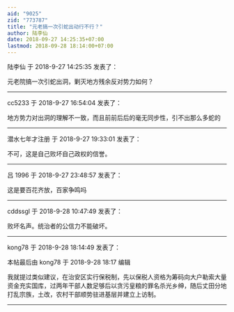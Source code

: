 ```yaml
---
aid: "9025"
zid: "773787"
title: "元老搞一次引蛇出动行不行？"
author: 陆李仙
date: 2018-09-27 14:25:35+07:00
lastmod: 2018-09-28 18:14:00+07:00
---
```


陆李仙 于 2018-9-27 14:25:35 发表了：

元老院搞一次引蛇出洞，剿灭地方残余反对势力如何？

---

cc5233 于 2018-9-27 16:54:04 发表了：

地方势力对出洞的理解不一致，而且前前后后的毫无同步性，引不出那么多蛇的

---

潜水七年才注册 于 2018-9-27 19:33:01 发表了：

不可，这是自己败坏自己政权的信誉。

---

吕 1996 于 2018-9-27 23:48:57 发表了：

这是要百花齐放，百家争鸣吗

---

cddssgl 于 2018-9-28 10:47:49 发表了：

败坏名声。统治者的公信力不能破坏。

---

kong78 于 2018-9-28 18:14:49 发表了：

本帖最后由 kong78 于 2018-9-28 18:17 编辑

我就提过类似建议，在治安区实行保税制，先以保税人资格为筹码向大户勒索大量资金充实国库，过两年干部人数足够后以贪污皇粮的罪名杀光乡绅，随后丈田分地打乱宗族，土改，农村干部顺势驻进基层并建立上访制。

---
